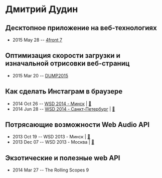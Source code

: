 # Дмитрий Дудин

## Десктопное приложение на веб-технологиях
- 2015 May 28 -- [4front 7](https://www.youtube.com/watch?v=RcO07kwvpL4)    
## Оптимизация скорости загрузки и изначальной отрисовки веб-страниц
- 2015 Mar 20 -- [DUMP2015](https://www.youtube.com/watch?v=_WNn5Aq4rqc)    
## Как сделать Инстаграм в браузере
- 2014 Oct 26 -- [WSD 2014 - Минск](http://youtu.be/RJnYkbm66ZI)  | [:notebook:](https://wsd.events/2014/10/26/pres/instagram/)  
- 2014 Jun 28 -- [WSD 2014 - Санкт-Петербург](https://www.youtube.com/watch?v=TXqiq5tOWRQ)  | [:notebook:](https://wsd.events/2014/06/28/pres/web-instagram/)  
## Потрясающие возможности Web Audio API
- 2013 Oct 19 -- WSD 2013 - Минск  | [:notebook:](https://wsd.events/2013/10/19/pres/web-audio/)  
- 2013 Dec 07 -- WSD 2013 - Москва  | [:notebook:](https://wsd.events/2013/12/07/pres/web-audio/)  
## Экзотические и полезные web API
- 2014 Mar 27 -- The Rolling Scopes 9    
